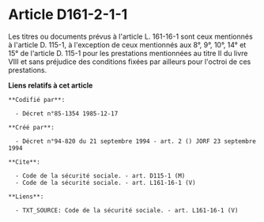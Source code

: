 # Article D161-2-1-1

Les titres ou documents prévus à l'article L. 161-16-1 sont ceux mentionnés à l'article D. 115-1, à l'exception de ceux
mentionnés aux 8°, 9°, 10°, 14° et 15° de l'article D. 115-1 pour les prestations mentionnées au titre II du livre VIII et
sans préjudice des conditions fixées par ailleurs pour l'octroi de ces prestations.

**Liens relatifs à cet article**

	**Codifié par**:

	  - Décret n°85-1354 1985-12-17

	**Créé par**:

	  - Décret n°94-820 du 21 septembre 1994 - art. 2 () JORF 23 septembre 1994

	**Cite**:

	  - Code de la sécurité sociale. - art. D115-1 (M)
	  - Code de la sécurité sociale. - art. L161-16-1 (V)

	**Liens**:

	  - TXT_SOURCE: Code de la sécurité sociale. - art. L161-16-1 (V)
